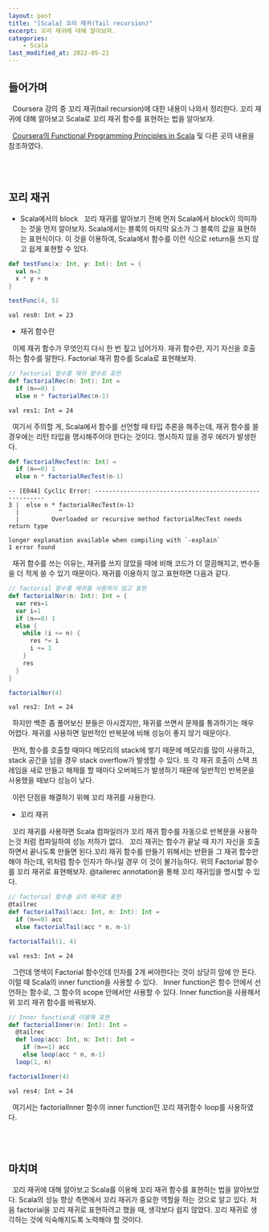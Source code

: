 ```yaml
---
layout: post
title: "[Scala] 꼬리 재귀(Tail recursion)"
excerpt: 꼬리 재귀에 대해 알아보자.
categories:
    - Scala
last_modified_at: 2022-05-21
---
```


## 들어가며

&nbsp; Coursera 강의 중 꼬리 재귀(tail recursion)에 대한 내용이 나와서 정리한다. 꼬리 재귀에 대해 알아보고 Scala로 꼬리 재귀 함수를 표현하는 법을 알아보자.

&nbsp; [Coursera의 Functional Programming Principles in Scala](https://www.coursera.org/learn/scala2-functional-programming) 및 다른 곳의 내용을 참조하였다.

<br/><br/>

## 꼬리 재귀

- Scala에서의 block
&nbsp; 꼬리 재귀를 알아보기 전에 먼저 Scala에서 block이 의미하는 것을 먼저 알아보자. Scala에서는 블록의 마지막 요소가 그 블록의 값을 표현하는 표현식이다. 이 것을 이용하여, Scala에서 함수를 이런 식으로 return을 쓰지 않고 쉽게 표현할 수 있다.

```scala
def testFunc(x: Int, y: Int): Int = {
  val n=3
  x * y + n
}

testFunc(4, 5)
```
```
val res0: Int = 23
```

- 재귀 함수란

&nbsp; 이제 재귀 함수가 무엇인지 다시 한 번 짚고 넘어가자. 재귀 함수란, 자기 자신을 호출하는 함수를 말한다. Factorial 재귀 함수를 Scala로 표현해보자.
```scala
// factorial 함수를 재귀 함수로 표현
def factorialRec(n: Int): Int =
  if (n==0) 1
  else n * factorialRec(n-1)

```
```
val res1: Int = 24
```
&nbsp; 여기서 주의할 게, Scala에서 함수를 선언할 때 타입 추론을 해주는데, 재귀 함수를 쓸 경우에는 리턴 타입을 명시해주어야 한다는 것이다. 명시하지 않을 경우 에러가 발생한다.
```scala
def factorialRecTest(n: Int) =
  if (n==0) 1
  else n * factorialRecTest(n-1)
```
```
-- [E044] Cyclic Error: --------------------------------------------------------
3 |  else n * factorialRecTest(n-1)
  |           ^
  |         Overloaded or recursive method factorialRecTest needs return type

longer explanation available when compiling with `-explain`
1 error found
```

&nbsp; 재귀 함수를 쓰는 이유는, 재귀를 쓰지 않았을 때에 비해 코드가 더 깔끔해지고, 변수들을 더 적게 쓸 수 있기 때문이다. 재귀를 이용하지 않고 표현하면 다음과 같다.
```scala
// factorial 함수를 재귀를 사용하지 않고 표현
def factorialNor(n: Int): Int = {
  var res=1
  var i=1
  if (n==0) 1
  else {
    while (i <= n) {
      res *= i
      i += 1
    }
    res
  }
}

factorialNor(4)
```
```
val res2: Int = 24
```

&nbsp; 하지만 백준 좀 풀어보신 분들은 아시겠지만, 재귀를 쓰면서 문제를 통과하기는 매우 어렵다. 재귀를 사용하면 일반적인 반복문에 비해 성능이 좋지 않기 때문이다.

&nbsp; 먼저, 함수를 호출할 때마다 메모리의 stack에 쌓기 때문에 메모리를 많이 사용하고, stack 공간을 넘을 경우 stack overflow가 발생할 수 있다. 또 각 재귀 호출이 스택 프레임을 새로 만들고 해제를 할 때마다 오버헤드가 발생하기 때문에 일반적인 반복문을 사용했을 때보다 성능이 낮다.

&nbsp; 이런 단점을 해결하기 위해 꼬리 재귀를 사용한다.

- 꼬리 재귀

&nbsp; 꼬리 재귀를 사용하면 Scala 컴파일러가 꼬리 재귀 함수를 자동으로 반복문을 사용하는것 처럼 컴파일하여 성능 저하가 없다.
&nbsp; 꼬리 재귀는 함수가 끝날 때 자기 자신을 호출하면서 끝나도록 만들면 된다.꼬리 재귀 함수를 만들기 위해서는 반환을 그 재귀 함수만 해야 하는데, 위처럼 함수 인자가 하나일 경우 이 것이 불가능하다. 위의 Factorial 함수를 꼬리 재귀로 표현해보자. @tailerec annotation을 통해 꼬리 재귀임을 명시할 수 있다.
```scala
// factorial 함수를 꼬리 재귀로 표현
@tailrec
def factorialTail(acc: Int, n: Int): Int =
  if (n==0) acc
  else factorialTail(acc * n, n-1)

factorialTail(1, 4)
```
```
val res3: Int = 24
```

&nbsp; 그런데 명색이 Factorial 함수인데 인자를 2개 써야한다는 것이 상당히 맘에 안 든다. 이럴 때 Scala의 inner function을 사용할 수 있다.
&nbsp; Inner function은 함수 안에서 선언하는 함수로, 그 함수의 scope 안에서만 사용할 수 있다. Inner function을 사용해서 위 꼬리 재귀 함수를 바꿔보자.
```scala
// Inner function을 이용해 표현
def factorialInner(n: Int): Int =
  @tailrec
  def loop(acc: Int, n: Int): Int =
    if (n==1) acc
    else loop(acc * n, n-1)
  loop(1, n)

factorialInner(4)
```
```
val res4: Int = 24
```

&nbsp; 여기서는 factorialInner 함수의 inner function인 꼬리 재귀함수 loop를 사용하였다.

<br/><br/>

## 마치며

&nbsp; 꼬리 재귀에 대해 알아보고 Scala를 이용해 꼬리 재귀 함수를 표현하는 법을 알아보았다. Scala의 성능 향상 측면에서 꼬리 재귀가 중요한 역할을 하는 것으로 알고 있다. 처음 factorial을 꼬리 재귀로 표현하려고 했을 때, 생각보다 쉽지 않았다. 꼬리 재귀로 생각하는 것에 익숙해지도록 노력해야 할 것이다.